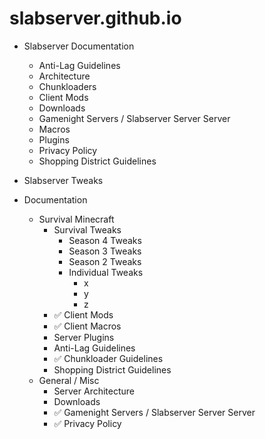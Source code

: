 # slabserver.github.io

- Slabserver Documentation
    - Anti-Lag Guidelines
    - Architecture
    - Chunkloaders
    - Client Mods
    - Downloads
    - Gamenight Servers / Slabserver Server Server
    - Macros
    - Plugins
    - Privacy Policy
    - Shopping District Guidelines




- Slabserver Tweaks

    
- Documentation
    - Survival Minecraft
        - Survival Tweaks
            - Season 4 Tweaks
            - Season 3 Tweaks
            - Season 2 Tweaks
            - Individual Tweaks
                - x
                - y
                - z
        - ✅ Client Mods
        - ✅ Client Macros
        - Server Plugins
        - Anti-Lag Guidelines
        - ✅ Chunkloader Guidelines
        - Shopping District Guidelines
    - General / Misc
        - Server Architecture
        - Downloads
        - ✅ Gamenight Servers / Slabserver Server Server
        - ✅ Privacy Policy